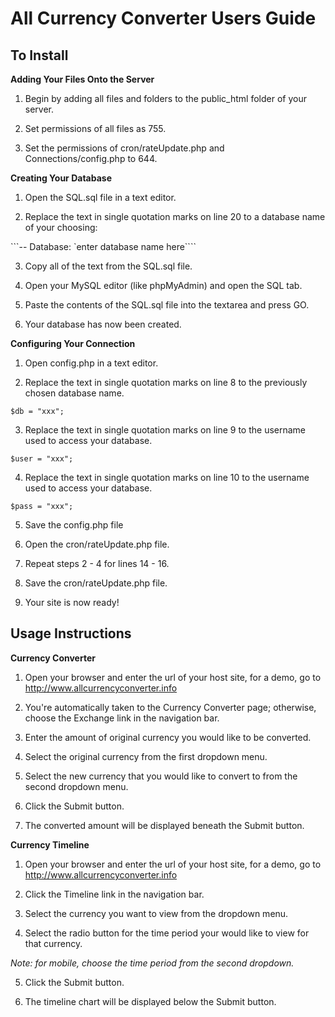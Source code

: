 All Currency Converter Users Guide
============================================
 
To Install 
---------------------
**Adding Your Files Onto the Server**

1. Begin by adding all files and folders to the public_html folder of your server.

2. Set permissions of all files as 755.

3. Set the permissions of cron/rateUpdate.php and Connections/config.php to 644.

**Creating Your Database**

1. Open the SQL.sql file in a text editor.

2. Replace the text in single quotation marks on line 20 to a database name of your choosing:

 ```-- Database: `enter database name here````
 
3. Copy all of the text from the SQL.sql file.

4. Open your MySQL editor (like phpMyAdmin) and open the SQL tab.

5. Paste the contents of the SQL.sql file into the textarea and press GO.

6. Your database has now been created.

**Configuring Your Connection**

1. Open config.php in a text editor.

2. Replace the text in single quotation marks on line 8 to the previously chosen database name.

 ```$db = "xxx";```
 
3. Replace the text in single quotation marks on line 9 to the username used to access your database.

 ```$user = "xxx";```
 
4. Replace the text in single quotation marks on line 10 to the username used to access your database.

 ```$pass = "xxx";```
 
5. Save the config.php file

6. Open the cron/rateUpdate.php file.

7. Repeat steps 2 - 4 for lines 14 - 16.

8. Save the cron/rateUpdate.php file.

9. Your site is now ready! 


Usage Instructions
---------------------
**Currency Converter**

1. Open your browser and enter the url of your host site, for a demo, go to http://www.allcurrencyconverter.info

2. You're automatically taken to the Currency Converter page; otherwise, choose the Exchange link in the navigation bar.

3. Enter the amount of original currency you would like to be converted.

4. Select the original currency from the first dropdown menu.

5. Select the new currency that you would like to convert to from the second dropdown menu.

6. Click the Submit button.

7. The converted amount will be displayed beneath the Submit button.

**Currency Timeline**

1. Open your browser and enter the url of your host site, for a demo, go to http://www.allcurrencyconverter.info

2. Click the Timeline link in the navigation bar.

3. Select the currency you want to view from the dropdown menu.

4. Select the radio button for the time period your would like to view for that currency. 

*Note: for mobile, choose the time period from the second dropdown.*

5. Click the Submit button.

6. The timeline chart will be displayed below the Submit button. 
